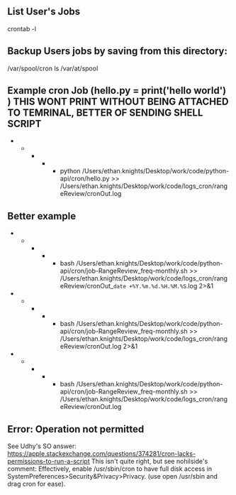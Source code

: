 
## List User's Jobs
crontab -l


## Backup Users jobs by saving from this directory:
/var/spool/cron
ls /var/at/spool 


## Example cron Job (hello.py = print('hello world') ) THIS WONT PRINT WITHOUT BEING ATTACHED TO TEMRINAL, BETTER OF SENDING SHELL SCRIPT
* * * * * python /Users/ethan.knights/Desktop/work/code/python-api/cron/hello.py >> /Users/ethan.knights/Desktop/work/code/logs_cron/rangeReview/cronOut.log

## Better example
* * * * * bash /Users/ethan.knights/Desktop/work/code/python-api/cron/job-RangeReview_freq-monthly.sh >> /Users/ethan.knights/Desktop/work/code/logs_cron/rangeReview/cronOut_`date +%Y.%m.%d.%H.%M.%S`.log 2>&1



* * * * * bash /Users/ethan.knights/Desktop/work/code/python-api/cron/job-RangeReview_freq-monthly.sh >> /Users/ethan.knights/Desktop/work/code/logs_cron/rangeReview/cronOut.log 2>&1

* * * * * bash /Users/ethan.knights/Desktop/work/code/python-api/cron/job-RangeReview_freq-monthly.sh >> /Users/ethan.knights/Desktop/work/code/logs_cron/rangeReview/cronOut.log

## Error: Operation not permitted

See Udhy's SO answer:
https://apple.stackexchange.com/questions/374281/cron-lacks-permissions-to-run-a-script 
This isn't quite right, but see nohilside's comment:
Effectively, enable /usr/sbin/cron to have full disk access in SystemPreferences>Security&Privacy>Privacy. (use open /usr/sbin and drag cron for ease).
